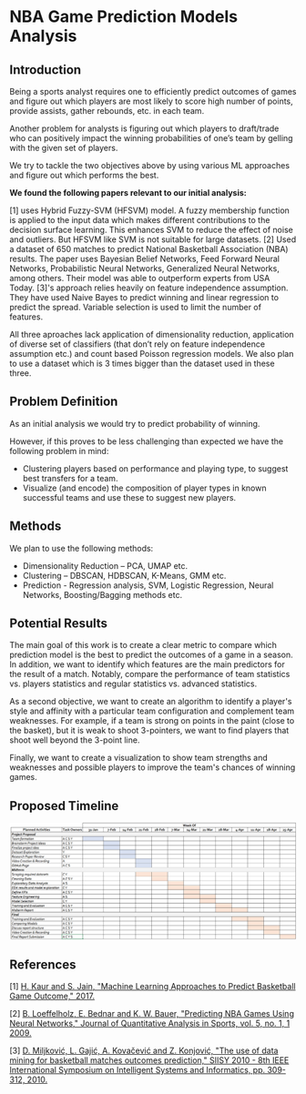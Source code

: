 # NBA Game Prediction Models Analysis

## Introduction

Being a sports analyst requires one to efficiently predict outcomes of games and figure out which players are most likely to score high number of points, provide assists, gather rebounds, etc. in each team. 

Another problem for analysts is figuring out which players to draft/trade who can positively impact the winning probabilities of one’s team by gelling with the given set of players. 

We try to tackle the two objectives above by using various ML approaches and figure out which performs the best.

**We found the following papers relevant to our initial analysis:**

[1] uses Hybrid Fuzzy-SVM (HFSVM) model. A fuzzy membership function is applied to the input data which makes different contributions to the decision surface learning. This enhances SVM to reduce the effect of noise and outliers. But HFSVM like SVM is not suitable for large datasets. [2] Used a dataset of 650 matches to predict National Basketball Association (NBA) results. The paper uses Bayesian Belief Networks, Feed Forward Neural Networks, Probabilistic Neural Networks, Generalized Neural Networks, among others. Their model was able to outperform experts from USA Today. [3]'s approach relies heavily on feature independence assumption. They have used Naive Bayes to predict winning and linear regression to predict the spread. Variable selection is used to limit the number of features. 

All three aproaches lack application of dimensionality reduction, application of diverse set of classifiers (that don’t rely on feature independence assumption etc.) and count based Poisson regression models. We also plan to use a dataset which is 3 times bigger than the dataset used in these three.

## Problem Definition

As an initial analysis we would try to predict probability of winning.

However, if this proves to be less challenging than expected we have the following problem in mind:

* Clustering players based on performance and playing type, to suggest best transfers for a team.
* Visualize (and encode) the composition of player types in known successful teams and use these to suggest new players.

## Methods

We plan to use the following methods:

* Dimensionality Reduction – PCA, UMAP etc.
* Clustering – DBSCAN, HDBSCAN, K-Means, GMM etc.
* Prediction - Regression analysis, SVM, Logistic Regression, Neural Networks, Boosting/Bagging methods etc.


## Potential Results
The main goal of this work is to create a clear metric to compare which prediction model is the best to predict the outcomes of a game in a season. In addition, we want to identify which features are the main predictors for the result of a match. Notably, compare the performance of team statistics vs. players statistics and regular statistics vs. advanced statistics.

As a second objective, we want to create an algorithm to identify a player's style and affinity with a particular team configuration and complement team weaknesses. For example, if a team is strong on points in the paint (close to the basket), but it is weak to shoot 3-pointers, we want to find players that shoot well beyond the 3-point line. 

Finally, we want to create a visualization to show team strengths and weaknesses and possible players to improve the team's chances of winning games.

## Proposed Timeline
![Timeline](/assets/ganttchart.png)

## References

[1] 	[H. Kaur and S. Jain, "Machine Learning Approaches to Predict Basketball Game Outcome," 2017.](https://ieeexplore.ieee.org/document/8344688)

[2] 	[B. Loeffelholz, E. Bednar and K. W. Bauer, "Predicting NBA Games Using Neural Networks," Journal of Quantitative Analysis in Sports, vol. 5, no. 1, 1 2009.](https://www.degruyter.com/document/doi/10.2202/1559-0410.1156/html)

[3] 	[D. Miljković, L. Gajić, A. Kovačević and Z. Konjović, "The use of data mining for basketball matches outcomes prediction," SIISY 2010 - 8th IEEE International Symposium on Intelligent Systems and Informatics, pp. 309-312, 2010.](https://ieeexplore.ieee.org/stamp/stamp.jsp?tp=&arnumber=5647440)
